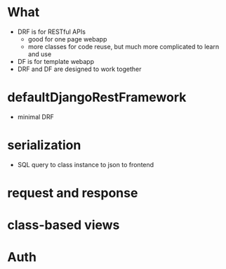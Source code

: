 # What
* DRF is for RESTful APIs
  * good for one page webapp
  * more classes for code reuse, but much more complicated to learn and use
* DF is for template webapp
* DRF and DF are designed to work together

# defaultDjangoRestFramework
* minimal DRF

# serialization
* SQL query to class instance to json to frontend

# request and response

# class-based views

# Auth


